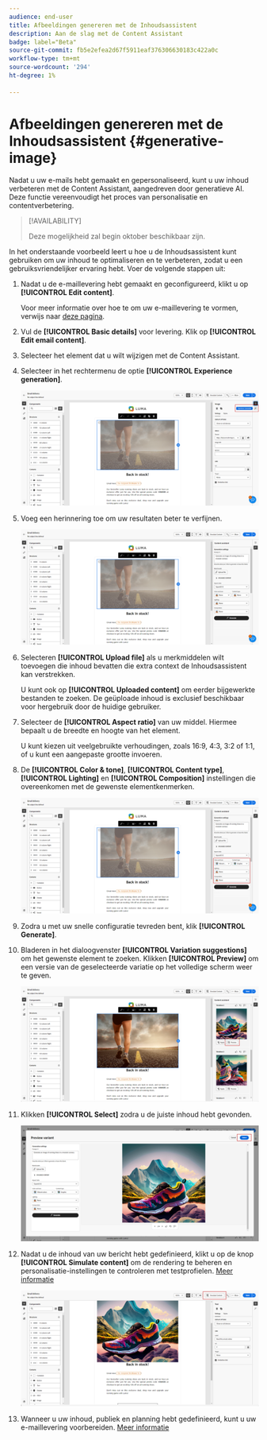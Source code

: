 ```yaml
---
audience: end-user
title: Afbeeldingen genereren met de Inhoudsassistent
description: Aan de slag met de Content Assistant
badge: label="Beta"
source-git-commit: fb5e2efea2d67f5911eaf376306630183c422a0c
workflow-type: tm+mt
source-wordcount: '294'
ht-degree: 1%

---
```



# Afbeeldingen genereren met de Inhoudsassistent {#generative-image}

Nadat u uw e-mails hebt gemaakt en gepersonaliseerd, kunt u uw inhoud verbeteren met de Content Assistant, aangedreven door generatieve AI. Deze functie vereenvoudigt het proces van personalisatie en contentverbetering.

>[!AVAILABILITY]
>
>Deze mogelijkheid zal begin oktober beschikbaar zijn.

In het onderstaande voorbeeld leert u hoe u de Inhoudsassistent kunt gebruiken om uw inhoud te optimaliseren en te verbeteren, zodat u een gebruiksvriendelijker ervaring hebt. Voer de volgende stappen uit:

1. Nadat u de e-maillevering hebt gemaakt en geconfigureerd, klikt u op **[!UICONTROL Edit content]**.

   Voor meer informatie over hoe te om uw e-maillevering te vormen, verwijs naar [deze pagina](../content/create-email-content.md).

1. Vul de **[!UICONTROL Basic details]** voor levering. Klik op **[!UICONTROL Edit email content]**.

1. Selecteer het element dat u wilt wijzigen met de Content Assistant.

1. Selecteer in het rechtermenu de optie **[!UICONTROL Experience generation]**.

   ![](assets/image-genai-1.png)

1. Voeg een herinnering toe om uw resultaten beter te verfijnen.

   ![](assets/image-genai-2.png)

1. Selecteren **[!UICONTROL Upload file]** als u merkmiddelen wilt toevoegen die inhoud bevatten die extra context de Inhoudsassistent kan verstrekken.

   U kunt ook op **[!UICONTROL Uploaded content]** om eerder bijgewerkte bestanden te zoeken. De geüploade inhoud is exclusief beschikbaar voor hergebruik door de huidige gebruiker.

1. Selecteer de **[!UICONTROL Aspect ratio]** van uw middel. Hiermee bepaalt u de breedte en hoogte van het element.

   U kunt kiezen uit veelgebruikte verhoudingen, zoals 16:9, 4:3, 3:2 of 1:1, of u kunt een aangepaste grootte invoeren.

1. De **[!UICONTROL Color & tone]**, **[!UICONTROL Content type]**, **[!UICONTROL Lighting]** en **[!UICONTROL Composition]** instellingen die overeenkomen met de gewenste elementkenmerken.

   ![](assets/image-genai-3.png)

1. Zodra u met uw snelle configuratie tevreden bent, klik **[!UICONTROL Generate]**.

1. Bladeren in het dialoogvenster **[!UICONTROL Variation suggestions]** om het gewenste element te zoeken. Klikken **[!UICONTROL Preview]** om een versie van de geselecteerde variatie op het volledige scherm weer te geven.

   ![](assets/image-genai-5.png)

1. Klikken **[!UICONTROL Select]** zodra u de juiste inhoud hebt gevonden.

   ![](assets/image-genai-6.png)

1. Nadat u de inhoud van uw bericht hebt gedefinieerd, klikt u op de knop **[!UICONTROL Simulate content]** om de rendering te beheren en personalisatie-instellingen te controleren met testprofielen.  [Meer informatie](../preview-test/preview-content.md)

   ![](assets/image-genai-7.png)

1. Wanneer u uw inhoud, publiek en planning hebt gedefinieerd, kunt u uw e-maillevering voorbereiden. [Meer informatie](../monitor/prepare-send.md)